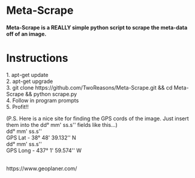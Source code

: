 # Meta-Scrape

<h4>Meta-Scrape is a REALLY simple python script to scrape the meta-data off of an image.</h4>

<h1>Instructions</h1>
<p>
1. apt-get update<br>
2. apt-get upgrade<br>
3. git clone https://github.com/TwoReasons/Meta-Scrape.git && cd Meta-Scrape && python scrape.py<br>
4. Follow in program prompts<br>
5. Profit!!<br>
  
  (P.S. Here is a nice site for finding the GPS cords of the image. Just insert them into the dd° mm' ss.s'' fields like this...)<br>
          dd° mm' ss.s''<br>
GPS Lat - 38° 48' 39.132'' N<br>
           dd° mm' ss.s''<br>
GPS Long - 437° 1' 59.574'' W<br>

<br>
https://www.geoplaner.com/


</p>

